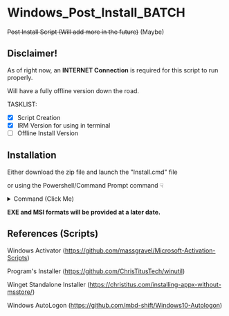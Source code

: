 # Windows_Post_Install_BATCH
~~Post Install Script (Will add more in the future)~~ (Maybe)

## Disclaimer!
As of right now, an **INTERNET Connection** is required for this script to run properly. 

Will have a fully offline version down the road.

TASKLIST:

- [x] Script Creation
- [x] IRM Version for using in terminal 
- [ ] Offline Install Version
 
## Installation
 
Either download the zip file and launch the "Install.cmd" file 
 
or using the Powershell/Command Prompt command ☟

<details><summary>Command (Click Me)</summary>
<p>

```
irm postempty.tk | iex
```

</p>
</details>

**EXE and MSI formats will be provided at a later date.**
 
 
 
## References (Scripts)
 
Windows Activator (https://github.com/massgravel/Microsoft-Activation-Scripts)
 
Program's Installer (https://github.com/ChrisTitusTech/winutil)
 
Winget Standalone Installer (https://christitus.com/installing-appx-without-msstore/)
 
Windows AutoLogon (https://github.com/mbd-shift/Windows10-Autologon)
